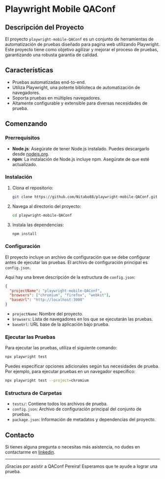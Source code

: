 # Playwright Mobile QAConf

## Descripción del Proyecto

El proyecto `playwright-mobile-QAConf` es un conjunto de herramientas de automatización de pruebas diseñado para pagina web utilizando Playwright. Este proyecto tiene como objetivo agilizar y mejorar el proceso de pruebas, garantizando una robusta garantía de calidad.

## Características

- Pruebas automatizadas end-to-end.
- Utiliza Playwright, una potente biblioteca de automatización de navegadores.
- Soporta pruebas en múltiples navegadores.
- Altamente configurable y extensible para diversas necesidades de prueba.

## Comenzando

### Prerrequisitos

- **Node.js**: Asegúrate de tener Node.js instalado. Puedes descargarlo desde [nodejs.org](https://nodejs.org/).
- **npm**: La instalación de Node.js incluye npm. Asegúrate de que esté actualizado.

### Instalación

1. Clona el repositorio:
    ```sh
    git clone https://github.com/Nitabo88/playwright-mobile-QAConf.git
    ```

2. Navega al directorio del proyecto:
    ```sh
    cd playwright-mobile-QAConf
    ```

3. Instala las dependencias:
    ```sh
    npm install
    ```

### Configuración

El proyecto incluye un archivo de configuración que se debe configurar antes de ejecutar las pruebas. El archivo de configuración principal es `config.json`.

Aquí hay una breve descripción de la estructura de `config.json`:

```json
{
  "projectName": "playwright-mobile-QAConf",
  "browsers": ["chromium", "firefox", "webkit"],
  "baseUrl": "http://localhost:3000"
}
```

- `projectName`: Nombre del proyecto.
- `browsers`: Lista de navegadores en los que se ejecutarán las pruebas.
- `baseUrl`: URL base de la aplicación bajo prueba.

### Ejecutar las Pruebas

Para ejecutar las pruebas, utiliza el siguiente comando:

```sh
npx playwright test
```

Puedes especificar opciones adicionales según tus necesidades de prueba. Por ejemplo, para ejecutar pruebas en un navegador específico:

```sh
npx playwright test --project=chromium
```

### Estructura de Carpetas

- `tests/`: Contiene todos los archivos de prueba.
- `config.json`: Archivo de configuración principal del conjunto de pruebas.
- `package.json`: Información de metadatos y dependencias del proyecto.


## Contacto

Si tienes alguna pregunta o necesitas más asistencia, no dudes en contactarme en [linkedin](https://www.linkedin.com/in/licet-estrada-329708117/).

---

¡Gracias por asistir a QAConf Pereira! Esperamos que te ayude a lograr una prueba.
